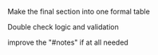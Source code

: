 Make the final <print> section into one formal table

Double check logic and validation

improve the "#notes" if at all needed
